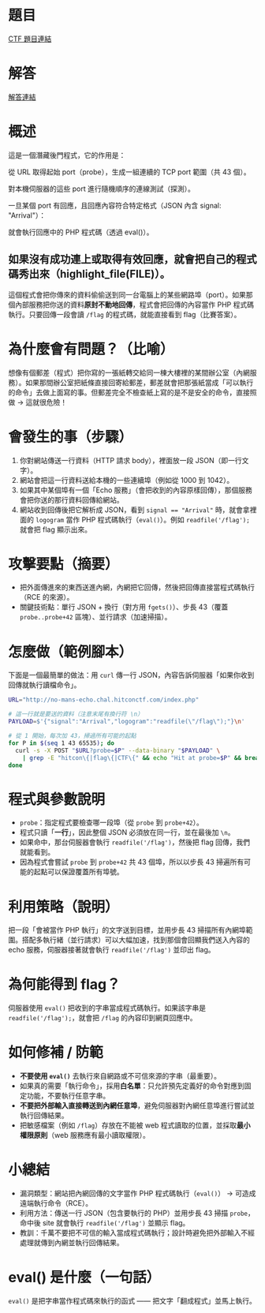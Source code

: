 # 題目

[CTF 題目連結](https://ctf2025.hitcon.org/dashboard/#19)

# 解答

[解答連結](https://reurl.cc/pY2Ej8)

# 概述
這是一個潛藏後門程式，它的作用是：

從 URL 取得起始 port（probe），生成一組連續的 TCP port 範圍（共 43 個）。

對本機伺服器的這些 port 進行隨機順序的連線測試（探測）。

一旦某個 port 有回應，且回應內容符合特定格式（JSON 內含 signal: "Arrival"）：

就會執行回應中的 PHP 程式碼（透過 eval()）。

如果沒有成功連上或取得有效回應，就會把自己的程式碼秀出來（highlight_file(__FILE__)）。
--------------------------------------
這個程式會把你傳來的資料偷偷送到同一台電腦上的某些網路埠（port）。如果那個內部服務把你送的資料**原封不動地回傳**，程式會把回傳的內容當作 PHP 程式碼執行。只要回傳一段會讀 `/flag` 的程式碼，就能直接看到 flag（比賽答案）。

# 為什麼會有問題？（比喻）

想像有個郵差（程式）把你寫的一張紙轉交給同一棟大樓裡的某間辦公室（內網服務）。如果那間辦公室把紙條直接回寄給郵差，郵差就會把那張紙當成「可以執行的命令」去做上面寫的事。但郵差完全不檢查紙上寫的是不是安全的命令，直接照做 → 這就很危險！

# 會發生的事（步驟）

1. 你對網站傳送一行資料（HTTP 請求 body），裡面放一段 JSON（即一行文字）。
2. 網站會把這一行資料送給本機的一些連續埠（例如從 1000 到 1042）。
3. 如果其中某個埠有一個「Echo 服務」（會把收到的內容原樣回傳），那個服務會把你送的那行資料回傳給網站。
4. 網站收到回傳後把它解析成 JSON，看到 `signal == "Arrival"` 時，就會拿裡面的 `logogram` 當作 PHP 程式碼執行（`eval()`）。例如 `readfile('/flag');` 就會把 flag 顯示出來。

# 攻擊要點（摘要）

* 把外面傳進來的東西送進內網，內網把它回傳，然後把回傳直接當程式碼執行（RCE 的來源）。
* 關鍵技術點：單行 JSON + 換行（對方用 `fgets()`）、步長 43（覆蓋 `probe..probe+42` 區塊）、並行請求（加速掃描）。

# 怎麼做（範例腳本）

下面是一個最簡單的做法：用 `curl` 傳一行 JSON，內容告訴伺服器「如果你收到回傳就執行讀檔命令」。

```bash
URL="http://no-mans-echo.chal.hitconctf.com/index.php"

# 這一行就是要送的資料（注意末尾有換行符 \n）
PAYLOAD=$'{"signal":"Arrival","logogram":"readfile(\"/flag\");"}\n'

# 從 1 開始，每次加 43，掃過所有可能的起點
for P in $(seq 1 43 65535); do
  curl -s -X POST "$URL?probe=$P" --data-binary "$PAYLOAD" \
    | grep -E "hitcon\{|flag\{|CTF\{" && echo "Hit at probe=$P" && break
done
```

# 程式與參數說明

* `probe`：指定程式要檢查哪一段埠（從 `probe` 到 `probe+42`）。
* 程式只讀「**一行**」，因此整個 JSON 必須放在同一行，並在最後加 `\n`。
* 如果命中，那台伺服器會執行 `readfile('/flag')`，然後把 flag 回傳，我們就能看到。
* 因為程式會嘗試 `probe` 到 `probe+42` 共 43 個埠，所以以步長 43 掃遍所有可能的起點可以保證覆蓋所有埠號。

# 利用策略（說明）

把一段「會被當作 PHP 執行」的文字送到目標，並用步長 43 掃描所有內網埠範圍。搭配多執行緒（並行請求）可以大幅加速，找到那個會回顯我們送入內容的 echo 服務，伺服器接著就會執行 `readfile('/flag')` 並印出 flag。

# 為何能得到 flag？

伺服器使用 `eval()` 把收到的字串當成程式碼執行。如果該字串是 `readfile('/flag');`，就會把 `/flag` 的內容印到網頁回應中。

# 如何修補 / 防範

* **不要使用 `eval()`** 去執行來自網路或不可信來源的字串（最重要）。
* 如果真的需要「執行命令」，採用**白名單**：只允許預先定義好的命令對應到固定功能，不要執行任意字串。
* **不要把外部輸入直接轉送到內網任意埠**，避免伺服器對內網任意埠進行嘗試並執行回傳結果。
* 把敏感檔案（例如 `/flag`）存放在不能被 web 程式讀取的位置，並採取**最小權限原則**（web 服務應有最小讀取權限）。

# 小總結

* 漏洞類型：網站把內網回傳的文字當作 PHP 程式碼執行（`eval()`） → 可造成遠端執行命令（RCE）。
* 利用方法：傳送一行 JSON（包含要執行的 PHP）並用步長 43 掃描 `probe`，命中後 site 就會執行 `readfile('/flag')` 並顯示 flag。
* 教訓：千萬不要把不可信的輸入當成程式碼執行；設計時避免把外部輸入不經處理就傳到內網並執行回傳結果。

# eval() 是什麼（一句話）

`eval()` 是把字串當作程式碼來執行的函式 —— 把文字「翻成程式」並馬上執行。

